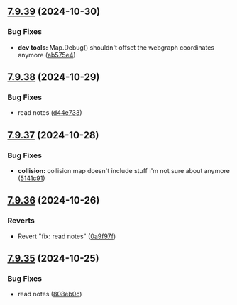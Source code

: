 ## [7.9.39](https://github.com/Torwent/SRL-T/compare/v7.9.38...v7.9.39) (2024-10-30)


### Bug Fixes

* **dev tools:** Map.Debug() shouldn't offset the webgraph coordinates anymore ([ab575e4](https://github.com/Torwent/SRL-T/commit/ab575e4330a74e7715d39a787d05d42dd4b5d819))



## [7.9.38](https://github.com/Torwent/SRL-T/compare/v7.9.37...v7.9.38) (2024-10-29)


### Bug Fixes

* read notes ([d44e733](https://github.com/Torwent/SRL-T/commit/d44e733c5c9978cc0cad40435fda09552b79627b))



## [7.9.37](https://github.com/Torwent/SRL-T/compare/v7.9.36...v7.9.37) (2024-10-28)


### Bug Fixes

* **collision:** collision map doesn't include stuff I'm not sure about anymore ([5141c91](https://github.com/Torwent/SRL-T/commit/5141c9108d238bfae21e5925ce68196d1637db9e))



## [7.9.36](https://github.com/Torwent/SRL-T/compare/v7.9.35...v7.9.36) (2024-10-26)


### Reverts

* Revert "fix: read notes" ([0a9f97f](https://github.com/Torwent/SRL-T/commit/0a9f97fa66f075f1803ac6e8558da5809156b6f1))



## [7.9.35](https://github.com/Torwent/SRL-T/compare/v7.9.34...v7.9.35) (2024-10-25)


### Bug Fixes

* read notes ([808eb0c](https://github.com/Torwent/SRL-T/commit/808eb0c0ca80f3090cbc2aaf7343ea6e25c92fa8))



